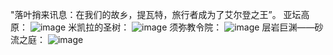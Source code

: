 "落叶捎来讯息：在我们的故乡，提瓦特，旅行者成为了艾尔登之王”。
亚坛高原：
![image](![亚坛高原](https://user-images.githubusercontent.com/54904760/167329454-498246a4-1c66-44a2-b1a4-d53c2a11b905.png))
米凯拉的圣树：
![image](![亚坛高原](![干枯树林](https://user-images.githubusercontent.com/54904760/167329549-b00364f5-be53-40ab-846a-08b7ff071704.png)))
须弥教令院：
![image](![亚坛高原](![干枯树林](![低语森林](https://user-images.githubusercontent.com/54904760/167329620-ee1df932-0a0f-4c3b-95c0-5363f4326a08.png))))
层岩巨渊——砂流之庭：
![image](![亚坛高原](![干枯树林](![低语森林](![3](https://user-images.githubusercontent.com/54904760/167329764-0b6aeeca-11df-4795-b297-90f3a21738e0.jpg)))))
